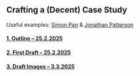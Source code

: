 ## Crafting a (Decent) Case Study

Useful examples: [Simon Pan](https://simonpan.com/work/uber/) & [Jonathan Patterson](https://www.jonathanpatterson.com/index.html)

#### [1. Outline – 25.2.2025](draft-25-2.md)
#### [2. First Draft – 25.2.2025](draft2-25-2.md)
#### [3. Draft Images – 3.3.2025](draft-images-3-3.md)
